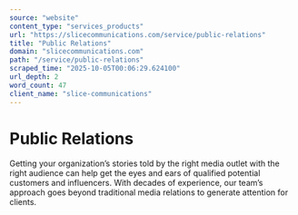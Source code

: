```yaml
---
source: "website"
content_type: "services_products"
url: "https://slicecommunications.com/service/public-relations"
title: "Public Relations"
domain: "slicecommunications.com"
path: "/service/public-relations"
scraped_time: "2025-10-05T00:06:29.624100"
url_depth: 2
word_count: 47
client_name: "slice-communications"
---
```


# Public Relations

Getting your organization’s stories told by the right media outlet with the right audience can help get the eyes and ears of qualified potential customers and influencers. With decades of experience, our team’s approach goes beyond traditional media relations to generate attention for clients.